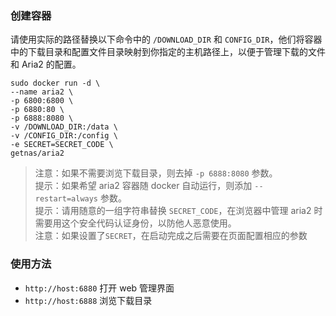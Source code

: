 ### 创建容器

请使用实际的路径替换以下命令中的 `/DOWNLOAD_DIR` 和 `CONFIG_DIR`，他们将容器中的下载目录和配置文件目录映射到你指定的主机路径上，以便于管理下载的文件和 Aria2 的配置。

```
sudo docker run -d \
--name aria2 \
-p 6800:6800 \
-p 6880:80 \
-p 6888:8080 \
-v /DOWNLOAD_DIR:/data \
-v /CONFIG_DIR:/config \
-e SECRET=SECRET_CODE \
getnas/aria2
```

> 注意：如果不需要浏览下载目录，则去掉 `-p 6888:8080` 参数。  
> 提示：如果希望 aria2 容器随 docker 自动运行，则添加 `--restart=always` 参数。  
> 提示：请用随意的一组字符串替换 `SECRET_CODE`，在浏览器中管理 aria2 时需要用这个安全代码认证身份，以防他人恶意使用。  
> 注意：如果设置了`SECRET`，在启动完成之后需要在页面配置相应的参数  

### 使用方法

* `http://host:6880` 打开 web 管理界面
* `http://host:6888` 浏览下载目录
